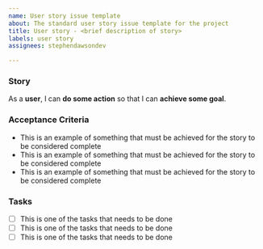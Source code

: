 ```yaml
---
name: User story issue template
about: The standard user story issue template for the project
title: User story - <brief description of story>
labels: user story
assignees: stephendawsondev

---
```


### Story

As a **user**, I can **do some action** so that I can **achieve some goal**.

### Acceptance Criteria

- This is an example of something that must be achieved for the story to be considered complete
- This is an example of something that must be achieved for the story to be considered complete
- This is an example of something that must be achieved for the story to be considered complete

### Tasks

- [ ] This is one of the tasks that needs to be done
- [ ] This is one of the tasks that needs to be done
- [ ] This is one of the tasks that needs to be done
